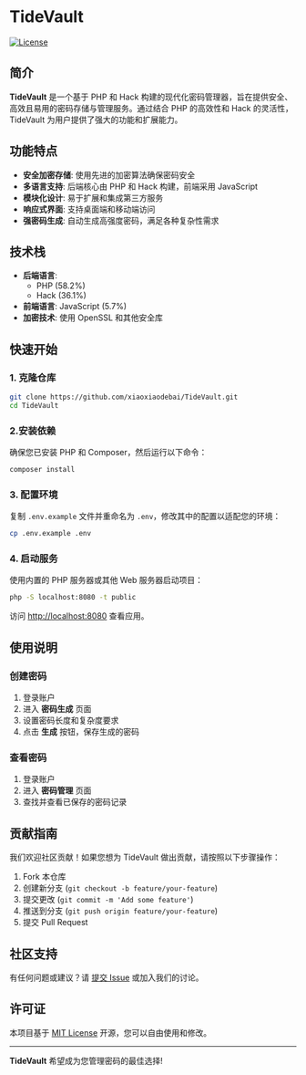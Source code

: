# TideVault

[![License](https://img.shields.io/badge/license-MIT-blue.svg)](LICENSE)

## 简介

**TideVault** 是一个基于 PHP 和 Hack 构建的现代化密码管理器，旨在提供安全、高效且易用的密码存储与管理服务。通过结合 PHP 的高效性和 Hack 的灵活性，TideVault 为用户提供了强大的功能和扩展能力。

## 功能特点

- **安全加密存储**: 使用先进的加密算法确保密码安全
- **多语言支持**: 后端核心由 PHP 和 Hack 构建，前端采用 JavaScript
- **模块化设计**: 易于扩展和集成第三方服务
- **响应式界面**: 支持桌面端和移动端访问
- **强密码生成**: 自动生成高强度密码，满足各种复杂性需求

## 技术栈

- **后端语言**:  
  - PHP (58.2%)  
  - Hack (36.1%)  
- **前端语言**: JavaScript (5.7%)  
- **加密技术**: 使用 OpenSSL 和其他安全库

## 快速开始

### 1. 克隆仓库
```bash
git clone https://github.com/xiaoxiaodebai/TideVault.git
cd TideVault
```

### 2.安装依赖

确保您已安装 PHP 和 Composer，然后运行以下命令：
```bash
composer install
```
### 3. 配置环境

复制 `.env.example` 文件并重命名为 `.env`，修改其中的配置以适配您的环境：

```bash
cp .env.example .env
```

### 4. 启动服务

使用内置的 PHP 服务器或其他 Web 服务器启动项目：

```bash
php -S localhost:8080 -t public
```

访问 [http://localhost:8080](http://localhost:8080) 查看应用。

## 使用说明

### 创建密码

1. 登录账户
2. 进入 **密码生成** 页面
3. 设置密码长度和复杂度要求
4. 点击 **生成** 按钮，保存生成的密码

### 查看密码

1. 登录账户
2. 进入 **密码管理** 页面
3. 查找并查看已保存的密码记录

## 贡献指南

我们欢迎社区贡献！如果您想为 TideVault 做出贡献，请按照以下步骤操作：

1. Fork 本仓库
2. 创建新分支 (`git checkout -b feature/your-feature`)
3. 提交更改 (`git commit -m 'Add some feature'`)
4. 推送到分支 (`git push origin feature/your-feature`)
5. 提交 Pull Request

## 社区支持

有任何问题或建议？请 [提交 Issue](https://github.com/xiaoxiaodebai/TideVault/issues) 或加入我们的讨论。

## 许可证

本项目基于 [MIT License](LICENSE) 开源，您可以自由使用和修改。

---

**TideVault** 希望成为您管理密码的最佳选择!
```
